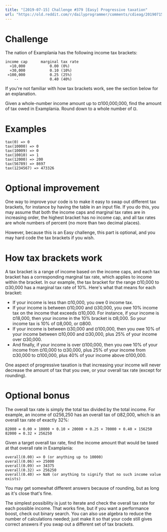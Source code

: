 ```yaml
---
title: "[2019-07-15] Challenge #379 [Easy] Progressive taxation"
url: "https://old.reddit.com/r/dailyprogrammer/comments/cdieag/20190715_challenge_379_easy_progressive_taxation/"
---
```


# Challenge

The nation of Examplania has the following income tax brackets:

    income cap      marginal tax rate
      ¤10,000           0.00 (0%)
      ¤30,000           0.10 (10%)
     ¤100,000           0.25 (25%)
        --              0.40 (40%)

If you're not familiar with how tax brackets work, see the section below for an explanation.

Given a whole-number income amount up to ¤100,000,000, find the amount of tax owed in Examplania. Round down to a whole number of ¤.

# Examples

    tax(0) => 0
    tax(10000) => 0
    tax(10009) => 0
    tax(10010) => 1
    tax(12000) => 200
    tax(56789) => 8697
    tax(1234567) => 473326

# Optional improvement

One way to improve your code is to make it easy to swap out different tax brackets, for instance by having the table in an input file. If you do this, you may assume that both the income caps and marginal tax rates are in increasing order, the highest bracket has no income cap, and all tax rates are whole numbers of percent (no more than two decimal places).

However, because this is an Easy challenge, this part is optional, and you may hard code the tax brackets if you wish.

# How tax brackets work

A tax bracket is a range of income based on the income caps, and each tax bracket has a corresponding marginal tax rate, which applies to income within the bracket. In our example, the tax bracket for the range ¤10,000 to ¤30,000 has a marginal tax rate of 10%. Here's what that means for each bracket:

* If your income is less than ¤10,000, you owe 0 income tax.
* If your income is between ¤10,000 and ¤30,000, you owe 10% income tax on the income that exceeds ¤10,000. For instance, if your income is ¤18,000, then your income in the 10% bracket is ¤8,000. So your income tax is 10% of ¤8,000, or ¤800.
* If your income is between ¤30,000 and ¤100,000, then you owe 10% of your income between ¤10,000 and ¤30,000, plus 25% of your income over ¤30,000.
* And finally, if your income is over ¤100,000, then you owe 10% of your income from ¤10,000 to ¤30,000, plus 25% of your income from ¤30,000 to ¤100,000, plus 40% of your income above ¤100,000.

One aspect of progressive taxation is that increasing your income will never decrease the amount of tax that you owe, or your overall tax rate (except for rounding).

# Optional bonus

The overall tax rate is simply the total tax divided by the total income. For example, an income of ¤256,250 has an overall tax of ¤82,000, which is an overall tax rate of exactly 32%:

    82000 = 0.00 × 10000 + 0.10 × 20000 + 0.25 × 70000 + 0.40 × 156250
    82000 = 0.32 × 256250

Given a target overall tax rate, find the income amount that would be taxed at that overall rate in Examplania:

    overall(0.00) => 0 (or anything up to 10000)
    overall(0.06) => 25000
    overall(0.09) => 34375
    overall(0.32) => 256250
    overall(0.40) => NaN (or anything to signify that no such income value exists)

You may get somewhat different answers because of rounding, but as long as it's close that's fine.

The simplest possibility is just to iterate and check the overall tax rate for each possible income. That works fine, but if you want a performance boost, check out binary search. You can also use algebra to reduce the number of calculations needed; just make it so that your code still gives correct answers if you swap out a different set of tax brackets.